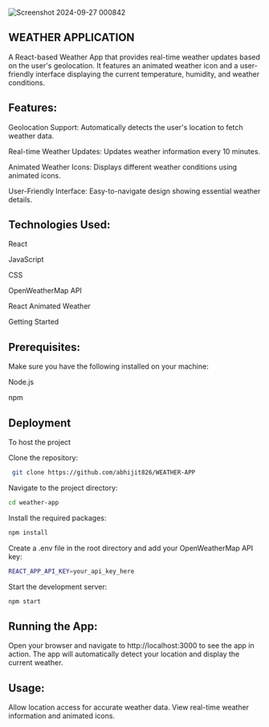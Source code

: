 ![Screenshot 2024-09-27 000842](https://github.com/user-attachments/assets/4c64f306-6766-4abd-bc77-8c0a8a3de980)

## WEATHER APPLICATION

A React-based Weather App that provides real-time weather updates based on the user's geolocation. It features an animated weather icon and a user-friendly interface displaying the current temperature, humidity, and weather conditions.

## Features:

Geolocation Support: Automatically detects the user's location to fetch weather data.

Real-time Weather Updates: Updates weather information every 10 minutes.

Animated Weather Icons: Displays different weather conditions using animated icons.

User-Friendly Interface: Easy-to-navigate design showing essential weather details.

## Technologies Used:

React

JavaScript

CSS

OpenWeatherMap API

React Animated Weather

Getting Started

## Prerequisites:

Make sure you have the following installed on your machine:

Node.js

npm


## Deployment

To host the project

Clone the repository:
```bash
 git clone https://github.com/abhijit826/WEATHER-APP
```
Navigate to the project directory:

```bash
cd weather-app
```
Install the required packages:

```bash
npm install
```
Create a .env file in the root directory and add your OpenWeatherMap API key:

```bash
REACT_APP_API_KEY=your_api_key_here
```
Start the development server:

```bash
npm start
```

## Running the App:

Open your browser and navigate to http://localhost:3000 to see the app in action. The app will automatically detect your location and display the current weather.

## Usage:

Allow location access for accurate weather data.
View real-time weather information and animated icons.



